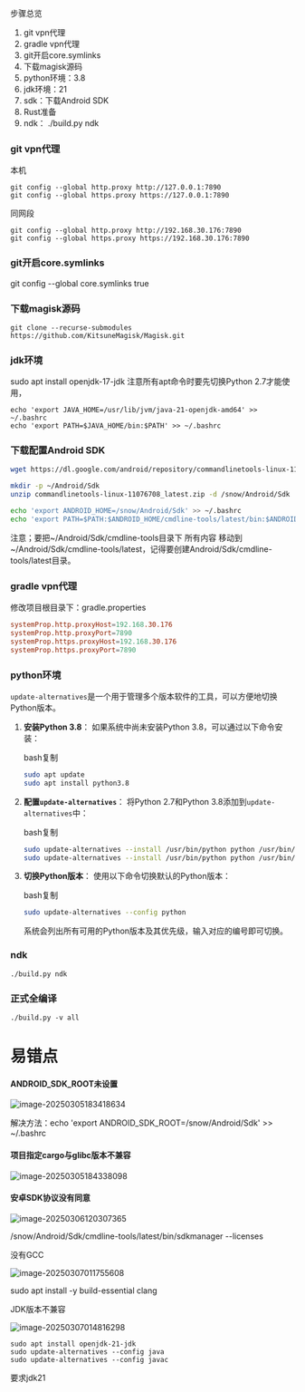 步骤总览

1. git vpn代理
2. gradle vpn代理
3. git开启core.symlinks
4. 下载magisk源码
5. python环境：3.8
6. jdk环境：21
7. sdk：下载Android SDK
8. Rust准备
9. ndk： ./build.py ndk



### git vpn代理

本机

```
git config --global http.proxy http://127.0.0.1:7890
git config --global https.proxy https://127.0.0.1:7890
```

同网段

```
git config --global http.proxy http://192.168.30.176:7890
git config --global https.proxy https://192.168.30.176:7890
```

### git开启core.symlinks

git config --global core.symlinks true

### 下载magisk源码

```
git clone --recurse-submodules https://github.com/KitsuneMagisk/Magisk.git
```

### jdk环境

sudo apt install openjdk-17-jdk       注意所有apt命令时要先切换Python 2.7才能使用，

```shell
echo 'export JAVA_HOME=/usr/lib/jvm/java-21-openjdk-amd64' >> ~/.bashrc
echo 'export PATH=$JAVA_HOME/bin:$PATH' >> ~/.bashrc
```

### 下载配置Android SDK

```bash
wget https://dl.google.com/android/repository/commandlinetools-linux-11076708_latest.zip

mkdir -p ~/Android/Sdk
unzip commandlinetools-linux-11076708_latest.zip -d /snow/Android/Sdk

echo 'export ANDROID_HOME=/snow/Android/Sdk' >> ~/.bashrc
echo 'export PATH=$PATH:$ANDROID_HOME/cmdline-tools/latest/bin:$ANDROID_HOME/platform-tools' >> ~/.bashrc
```

注意；要把~/Android/Sdk/cmdline-tools目录下 所有内容 移动到 ~/Android/Sdk/cmdline-tools/latest，记得要创建Android/Sdk/cmdline-tools/latest目录。

### gradle vpn代理

修改项目根目录下：gradle.properties

```toml
systemProp.http.proxyHost=192.168.30.176
systemProp.http.proxyPort=7890
systemProp.https.proxyHost=192.168.30.176
systemProp.https.proxyPort=7890
```

### python环境

`update-alternatives`是一个用于管理多个版本软件的工具，可以方便地切换Python版本。

1. **安装Python 3.8**： 如果系统中尚未安装Python 3.8，可以通过以下命令安装：

   bash复制

   ```bash
   sudo apt update
   sudo apt install python3.8
   ```

2. **配置`update-alternatives`**： 将Python 2.7和Python 3.8添加到`update-alternatives`中：

   bash复制

   ```bash
   sudo update-alternatives --install /usr/bin/python python /usr/bin/python2.7 1
   sudo update-alternatives --install /usr/bin/python python /usr/bin/python3.8 2
   ```

3. **切换Python版本**： 使用以下命令切换默认的Python版本：

   bash复制

   ```bash
   sudo update-alternatives --config python
   ```

   系统会列出所有可用的Python版本及其优先级，输入对应的编号即可切换。

### ndk

```
./build.py ndk
```



### 正式全编译

```
./build.py -v all
```



















# 易错点

#### ANDROID_SDK_ROOT未设置

![image-20250305183418634](https://cdn.jsdelivr.net/gh/chaixiang2002/repo/picgo/img/202503051834446.png)

解决方法：echo 'export ANDROID_SDK_ROOT=/snow/Android/Sdk' >>  ~/.bashrc



#### 项目指定cargo与glibc版本不兼容

![image-20250305184338098](https://cdn.jsdelivr.net/gh/chaixiang2002/repo/picgo/img/202503051843342.png)



#### 安卓SDK协议没有同意

![image-20250306120307365](https://cdn.jsdelivr.net/gh/chaixiang2002/repo/picgo/img/202503061203860.png)

/snow/Android/Sdk/cmdline-tools/latest/bin/sdkmanager --licenses





没有GCC

![image-20250307011755608](https://cdn.jsdelivr.net/gh/chaixiang2002/repo/picgo/img/202503070117732.png)

 sudo apt install -y build-essential clang









JDK版本不兼容

![image-20250307014816298](https://cdn.jsdelivr.net/gh/chaixiang2002/repo/picgo/img/202503070148271.png)

```
sudo apt install openjdk-21-jdk 
sudo update-alternatives --config java
sudo update-alternatives --config javac
```

要求jdk21

